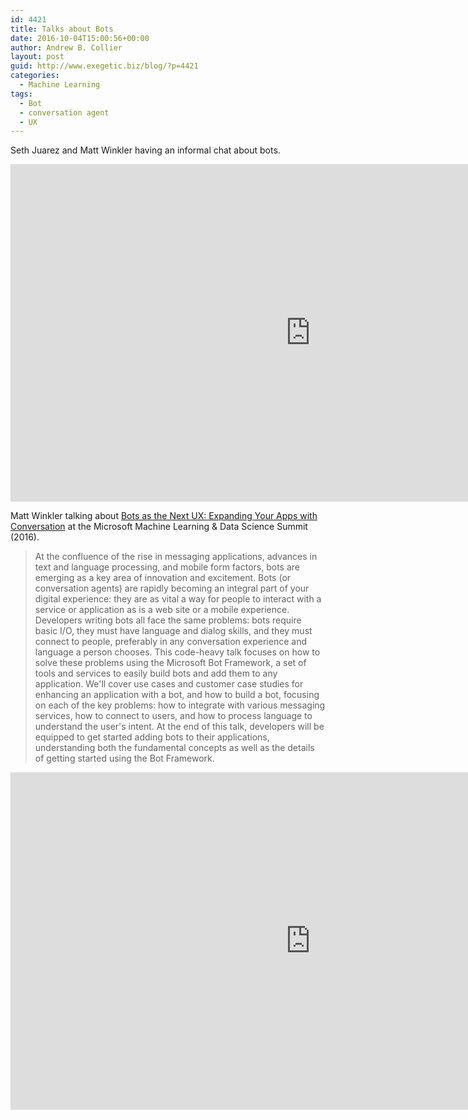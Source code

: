 ```yaml
---
id: 4421
title: Talks about Bots
date: 2016-10-04T15:00:56+00:00
author: Andrew B. Collier
layout: post
guid: http://www.exegetic.biz/blog/?p=4421
categories:
  - Machine Learning
tags:
  - Bot
  - conversation agent
  - UX
---
```

Seth Juarez and Matt Winkler having an informal chat about bots.

<iframe src="https://channel9.msdn.com/Events/Machine-Learning-and-Data-Sciences-Conference/Data-Science-Summit-2016/Microsoft-Data-Science-Summit-Talking-about-Bots/player" width="960" height="540" allowFullScreen frameBorder="0"></iframe>

Matt Winkler talking about [Bots as the Next UX: Expanding Your Apps with Conversation](https://channel9.msdn.com/Events/Machine-Learning-and-Data-Sciences-Conference/Data-Science-Summit-2016/MSDSS14) at the Microsoft Machine Learning & Data Science Summit (2016).

> At the confluence of the rise in messaging applications, advances in text and language processing, and mobile form factors, bots are emerging as a key area of innovation and excitement. Bots (or conversation agents) are rapidly becoming an integral part of your digital experience: they are as vital a way for people to interact with a service or application as is a web site or a mobile experience. Developers writing bots all face the same problems: bots require basic I/O, they must have language and dialog skills, and they must connect to people, preferably in any conversation experience and language a person chooses. This code-heavy talk focuses on how to solve these problems using the Microsoft Bot Framework, a set of tools and services to easily build bots and add them to any application. We'll cover use cases and customer case studies for enhancing an application with a bot, and how to build a bot, focusing on each of the key problems: how to integrate with various messaging services, how to connect to users, and how to process language to understand the user's intent. At the end of this talk, developers will be equipped to get started adding bots to their applications, understanding both the fundamental concepts as well as the details of getting started using the Bot Framework.

<iframe src="https://channel9.msdn.com/Events/Machine-Learning-and-Data-Sciences-Conference/Data-Science-Summit-2016/MSDSS14/player" width="960" height="540" allowFullScreen frameBorder="0"></iframe>
